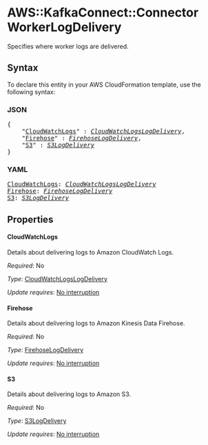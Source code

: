 # AWS::KafkaConnect::Connector WorkerLogDelivery

Specifies where worker logs are delivered.

## Syntax

To declare this entity in your AWS CloudFormation template, use the following syntax:

### JSON

<pre>
{
    "<a href="#cloudwatchlogs" title="CloudWatchLogs">CloudWatchLogs</a>" : <i><a href="cloudwatchlogslogdelivery.md">CloudWatchLogsLogDelivery</a></i>,
    "<a href="#firehose" title="Firehose">Firehose</a>" : <i><a href="firehoselogdelivery.md">FirehoseLogDelivery</a></i>,
    "<a href="#s3" title="S3">S3</a>" : <i><a href="s3logdelivery.md">S3LogDelivery</a></i>
}
</pre>

### YAML

<pre>
<a href="#cloudwatchlogs" title="CloudWatchLogs">CloudWatchLogs</a>: <i><a href="cloudwatchlogslogdelivery.md">CloudWatchLogsLogDelivery</a></i>
<a href="#firehose" title="Firehose">Firehose</a>: <i><a href="firehoselogdelivery.md">FirehoseLogDelivery</a></i>
<a href="#s3" title="S3">S3</a>: <i><a href="s3logdelivery.md">S3LogDelivery</a></i>
</pre>

## Properties

#### CloudWatchLogs

Details about delivering logs to Amazon CloudWatch Logs.

_Required_: No

_Type_: <a href="cloudwatchlogslogdelivery.md">CloudWatchLogsLogDelivery</a>

_Update requires_: [No interruption](https://docs.aws.amazon.com/AWSCloudFormation/latest/UserGuide/using-cfn-updating-stacks-update-behaviors.html#update-no-interrupt)

#### Firehose

Details about delivering logs to Amazon Kinesis Data Firehose.

_Required_: No

_Type_: <a href="firehoselogdelivery.md">FirehoseLogDelivery</a>

_Update requires_: [No interruption](https://docs.aws.amazon.com/AWSCloudFormation/latest/UserGuide/using-cfn-updating-stacks-update-behaviors.html#update-no-interrupt)

#### S3

Details about delivering logs to Amazon S3.

_Required_: No

_Type_: <a href="s3logdelivery.md">S3LogDelivery</a>

_Update requires_: [No interruption](https://docs.aws.amazon.com/AWSCloudFormation/latest/UserGuide/using-cfn-updating-stacks-update-behaviors.html#update-no-interrupt)
